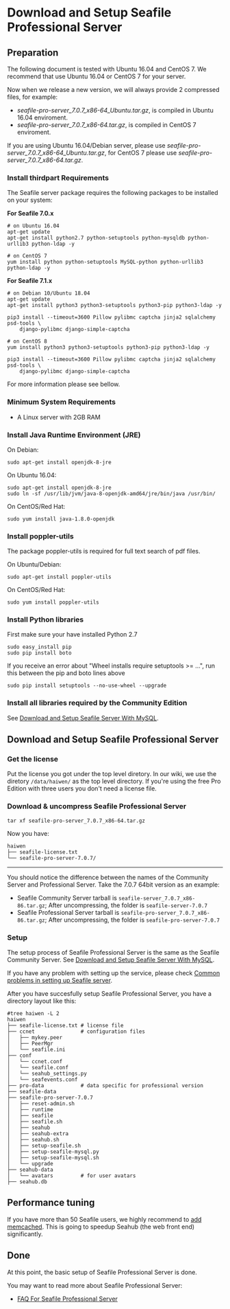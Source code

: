 # Download and Setup Seafile Professional Server

## Preparation

The following document is tested with Ubuntu 16.04 and CentOS 7. We recommend that use Ubuntu 16.04 or CentOS 7 for your server.

Now when we release a new version, we will always provide 2 compressed files, for example:

* _seafile-pro-server_7.0.7_x86-64_Ubuntu.tar.gz_, is compiled in Ubuntu 16.04 enviroment.
* _seafile-pro-server_7.0.7_x86-64.tar.gz_, is compiled in CentOS 7 enviroment.

If you are using Ubuntu 16.04/Debian server, please use _seafile-pro-server_7.0.7_x86-64_Ubuntu.tar.gz_, for CentOS 7 please use _seafile-pro-server_7.0.7_x86-64.tar.gz_.

### Install thirdpart Requirements

The Seafile server package requires the following packages to be installed on your system:

**For Seafile 7.0.x**

```
# on Ubuntu 16.04
apt-get update
apt-get install python2.7 python-setuptools python-mysqldb python-urllib3 python-ldap -y

```

```
# on CentOS 7
yum install python python-setuptools MySQL-python python-urllib3 python-ldap -y

```

**For Seafile 7.1.x**

```
# on Debian 10/Ubuntu 18.04
apt-get update
apt-get install python3 python3-setuptools python3-pip python3-ldap -y
﻿
pip3 install --timeout=3600 Pillow pylibmc captcha jinja2 sqlalchemy psd-tools \
    django-pylibmc django-simple-captcha

```

```
# on CentOS 8
yum install python3 python3-setuptools python3-pip python3-ldap -y
﻿
pip3 install --timeout=3600 Pillow pylibmc captcha jinja2 sqlalchemy psd-tools \
    django-pylibmc django-simple-captcha

```

For more information please see bellow.

### Minimum System Requirements

* A Linux server with 2GB RAM

### Install Java Runtime Environment (JRE)

On Debian:

```
sudo apt-get install openjdk-8-jre

```

On Ubuntu 16.04:

```
sudo apt-get install openjdk-8-jre
sudo ln -sf /usr/lib/jvm/java-8-openjdk-amd64/jre/bin/java /usr/bin/

```

On CentOS/Red Hat:

```
sudo yum install java-1.8.0-openjdk

```

### Install poppler-utils

The package poppler-utils is required for full text search of pdf files.

On Ubuntu/Debian:

```
sudo apt-get install poppler-utils

```

On CentOS/Red Hat:

```
sudo yum install poppler-utils

```

### Install Python libraries

First make sure your have installed Python 2.7

```
sudo easy_install pip
sudo pip install boto

```

If you receive an error about "Wheel installs require setuptools >= ...", run this between the pip and boto lines above

```
sudo pip install setuptools --no-use-wheel --upgrade

```

### Install all libraries required by the Community Edition

See [Download and Setup Seafile Server With MySQL](../deploy/using_mysql.md).

## Download and Setup Seafile Professional Server

### Get the license

Put the license you got under the top level diretory. In our wiki, we use the diretory `/data/haiwen/` as the top level directory. If you're using the free Pro Edition with three users you don't need a license file.

### Download & uncompress Seafile Professional Server

```
tar xf seafile-pro-server_7.0.7_x86-64.tar.gz

```

Now you have:

```
haiwen
├── seafile-license.txt
└── seafile-pro-server-7.0.7/

```

---

You should notice the difference between the names of the Community Server and Professional Server. Take the 7.0.7 64bit version as an example:

* Seafile Community Server tarball is `seafile-server_7.0.7_x86-86.tar.gz`; After uncompressing, the folder is `seafile-server-7.0.7`
* Seafile Professional Server tarball is `seafile-pro-server_7.0.7_x86-86.tar.gz`; After uncompressing, the folder is `seafile-pro-server-7.0.7`

### Setup

The setup process of Seafile Professional Server is the same as the Seafile Community Server. See [Download and Setup Seafile Server With MySQL](../deploy/using_mysql.md).

If you have any problem with setting up the service, please check [Common problems in setting up Seafile server](../deploy/common_problems_for_setting_up_server.md).

After you have succesfully setup Seafile Professional Server, you have a directory layout like this:

```
#tree haiwen -L 2
haiwen
├── seafile-license.txt # license file
├── ccnet               # configuration files
│   ├── mykey.peer
│   ├── PeerMgr
│   └── seafile.ini
├── conf
│   └── ccnet.conf
│   └── seafile.conf
│   └── seahub_settings.py
│   └── seafevents.conf
├── pro-data            # data specific for professional version
├── seafile-data
├── seafile-pro-server-7.0.7
│   ├── reset-admin.sh
│   ├── runtime
│   ├── seafile
│   ├── seafile.sh
│   ├── seahub
│   ├── seahub-extra
│   ├── seahub.sh
│   ├── setup-seafile.sh
│   ├── setup-seafile-mysql.py
│   ├── setup-seafile-mysql.sh
│   └── upgrade
├── seahub-data
│   └── avatars         # for user avatars
├── seahub.db

```

## Performance tuning

If you have more than 50 Seafile users, we highly recommend to [add memcached](../deploy/add_memcached.md). This is going to speedup Seahub (the web front end) significantly.

## Done

At this point, the basic setup of Seafile Professional Server is done.

You may want to read more about Seafile Professional Server:

* [FAQ For Seafile Professional Server](faq_for_seafile_pro_server.md)


